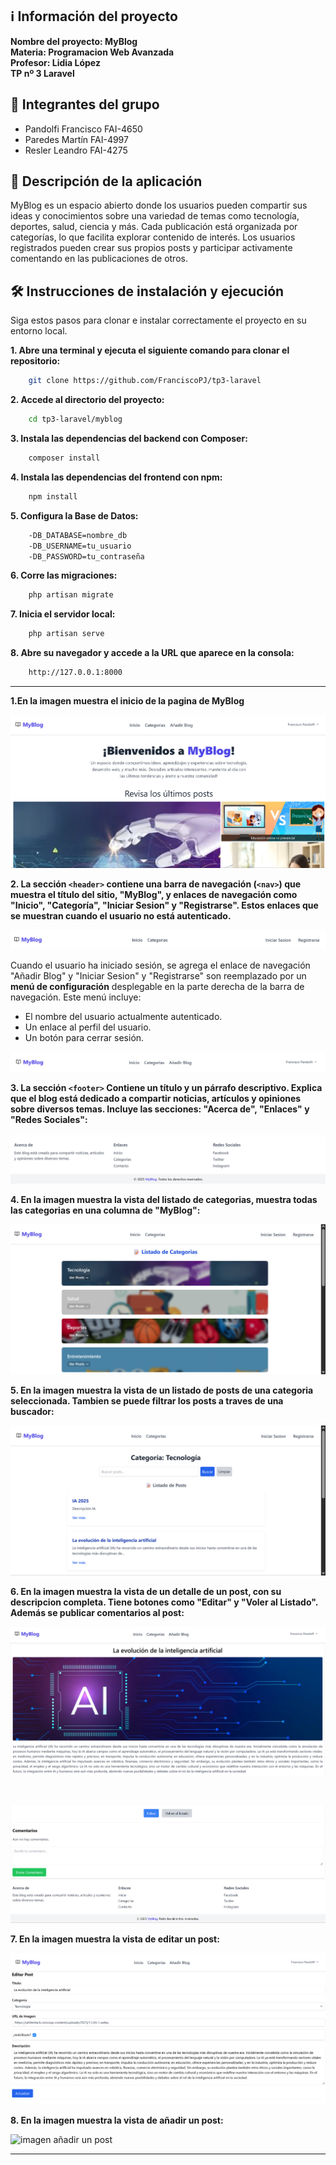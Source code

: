 ## ℹ️ Información del proyecto

**Nombre del proyecto: MyBlog** <br>
**Materia: Programacion Web Avanzada** <br>
**Profesor: Lidia López** <br>
**TP nº 3 Laravel**<br>

## 👥 Integrantes del grupo

- Pandolfi Francisco  FAI-4650
- Paredes Martín  FAI-4997
- Resler Leandro  FAI-4275

## 📌 Descripción de la aplicación

MyBlog es un espacio abierto donde los usuarios pueden compartir sus ideas y conocimientos sobre una variedad de temas como tecnología, deportes, salud, ciencia y más. Cada publicación está organizada por categorías, lo que facilita explorar contenido de interés. Los usuarios registrados pueden crear sus propios posts y participar activamente comentando en las publicaciones de otros.

## 🛠️ Instrucciones de instalación y ejecución

Siga estos pasos para clonar e instalar correctamente el proyecto en su entorno local.

**1. Abre una terminal y ejecuta el siguiente comando para clonar el repositorio:** 
```bash
    git clone https://github.com/FranciscoPJ/tp3-laravel
```
**2. Accede al directorio del proyecto:** 
```bash
    cd tp3-laravel/myblog
```

**3. Instala las dependencias del backend con Composer:** 
```bash
    composer install
``` 

**4. Instala las dependencias del frontend con npm:** 
```bash
    npm install
``` 

**5. Configura la Base de Datos:** 
```bash
    -DB_DATABASE=nombre_db 
    -DB_USERNAME=tu_usuario 
    -DB_PASSWORD=tu_contraseña 
``` 
**6. Corre las migraciones:** 
```bash
    php artisan migrate
``` 

**7. Inicia el servidor local:**
```bash
    php artisan serve
``` 

**8. Abre su navegador y accede a la URL que aparece en la consola:**
```bash
    http://127.0.0.1:8000
``` 

---
**1.En la imagen muestra el inicio de la pagina de MyBlog**

![imagen del home](./myblog/public/images/home.png)

**2. La sección `<header>` contiene una barra de navegación (`<nav>`) que muestra el título del sitio, "MyBlog", y enlaces de navegación como "Inicio", "Categoría", "Iniciar Sesion" y "Registrarse". Estos enlaces que se muestran cuando el usuario no está autenticado.**

![imagen del nav no autenticado](./myblog/public/images/nav_no_autenticado.png)

Cuando el usuario ha iniciado sesión, se agrega el enlace de navegación "Añadir Blog" y  "Iniciar Sesion" y "Registrarse" son reemplazado por un **menú de configuración** desplegable en la parte derecha de la barra de navegación. Este menú incluye:

- El nombre del usuario actualmente autenticado.
- Un enlace al perfil del usuario.
- Un botón para cerrar sesión.

![imagen del nav autenticado](./myblog/public/images/nav_autenticado.png)


**3. La sección `<footer>` Contiene un título y un párrafo descriptivo. Explica que el blog está dedicado a compartir noticias, artículos y opiniones sobre diversos temas. Incluye las secciones: "Acerca de", "Enlaces" y "Redes Sociales":**

![imagen del footer](./myblog/public/images/footer.png)

**4. En la imagen muestra la vista del listado de categorias, muestra todas las categorias en una columna de "MyBlog":**

![imagen del listado de categorias](./myblog/public/images/listado_de_categorias.png)

**5. En la imagen muestra la vista de un listado de posts de una categoria seleccionada. Tambien se puede filtrar los posts a traves de una buscador:**

![imagen del listado de posts de una categoria](./myblog/public/images/listado_de_posts.png)

**6. En la imagen muestra la vista de un detalle de un post, con su descripcion completa. Tiene botones como "Editar" y "Voler al Listado". Además se publicar comentarios al post:**

![imagen detalle de un post](./myblog/public/images/postDetalle.png)

<br>

![imagen comentar un post](./myblog/public/images/comentarPost.png)

**7. En la imagen muestra la vista de editar un post:**

![imagen editar un post](./myblog/public/images/editarPost.png)

**8. En la imagen muestra la vista de añadir un post:**

![imagen añadir un post](./myblog/public/images/añadirPost.png)

---